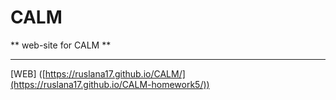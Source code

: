 # CALM
** web-site for CALM **

---
[WEB] ([https://ruslana17.github.io/CALM/](https://ruslana17.github.io/CALM-homework5/))
